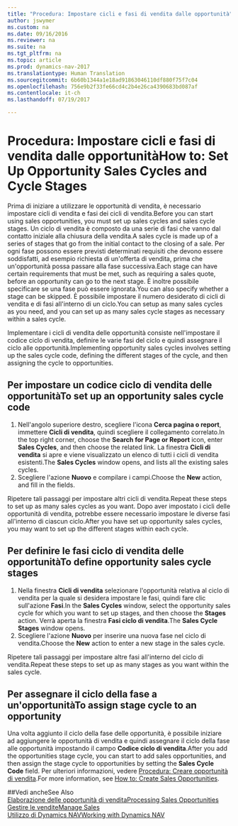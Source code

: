 ```yaml
---
title: "Procedura: Impostare cicli e fasi di vendita dalle opportunità"
author: jswymer
ms.custom: na
ms.date: 09/16/2016
ms.reviewer: na
ms.suite: na
ms.tgt_pltfrm: na
ms.topic: article
ms.prod: dynamics-nav-2017
ms.translationtype: Human Translation
ms.sourcegitcommit: 6b60b1344a1e18ad91863046110df880f75f7c04
ms.openlocfilehash: 756e9b2f33fe66cd4c2b4e26ca4390683bd087af
ms.contentlocale: it-ch
ms.lasthandoff: 07/19/2017

---
```

# <a name="how-to-set-up-opportunity-sales-cycles-and-cycle-stages"></a><span data-ttu-id="4800d-102">Procedura: Impostare cicli e fasi di vendita dalle opportunità</span><span class="sxs-lookup"><span data-stu-id="4800d-102">How to: Set Up Opportunity Sales Cycles and Cycle Stages</span></span>
<span data-ttu-id="4800d-103">Prima di iniziare a utilizzare le opportunità di vendita, è necessario impostare cicli di vendita e fasi dei cicli di vendita.</span><span class="sxs-lookup"><span data-stu-id="4800d-103">Before you can start using sales opportunities, you must set up sales cycles and sales cycle stages.</span></span> <span data-ttu-id="4800d-104">Un ciclo di vendita è composto da una serie di fasi che vanno dal contatto iniziale alla chiusura della vendita.</span><span class="sxs-lookup"><span data-stu-id="4800d-104">A sales cycle is made up of a series of stages that go from the initial contact to the closing of a sale.</span></span> <span data-ttu-id="4800d-105">Per ogni fase possono essere previsti determinati requisiti che devono essere soddisfatti, ad esempio richiesta di un'offerta di vendita, prima che un'opportunità possa passare alla fase successiva.</span><span class="sxs-lookup"><span data-stu-id="4800d-105">Each stage can have certain requirements that must be met, such as requiring a sales quote, before an opportunity can go to the next stage.</span></span> <span data-ttu-id="4800d-106">È inoltre possibile specificare se una fase può essere ignorata.</span><span class="sxs-lookup"><span data-stu-id="4800d-106">You can also specify whether a stage can be skipped.</span></span> <span data-ttu-id="4800d-107">È possibile impostare il numero desiderato di cicli di vendita e di fasi all'interno di un ciclo.</span><span class="sxs-lookup"><span data-stu-id="4800d-107">You can setup as many sales cycles as you need, and you can set up as many sales cycle stages as necessary within a sales cycle.</span></span>

<span data-ttu-id="4800d-108">Implementare i cicli di vendita delle opportunità consiste nell'impostare il codice ciclo di vendita, definire le varie fasi del ciclo e quindi assegnare il ciclo alle opportunità.</span><span class="sxs-lookup"><span data-stu-id="4800d-108">Implementing opportunity sales cycles involves setting up the sales cycle code, defining the different stages of the cycle, and then assigning the cycle to opportunities.</span></span>

## <a name="to-set-up-an-opportunity-sales-cycle-code"></a><span data-ttu-id="4800d-109">Per impostare un codice ciclo di vendita delle opportunità</span><span class="sxs-lookup"><span data-stu-id="4800d-109">To set up an opportunity sales cycle code</span></span>
1. <span data-ttu-id="4800d-110">Nell'angolo superiore destro, scegliere l'icona **Cerca pagina o report**, immettere **Cicli di vendita**, quindi scegliere il collegamento correlato.</span><span class="sxs-lookup"><span data-stu-id="4800d-110">In the top right corner, choose the **Search for Page or Report** icon, enter **Sales Cycles**, and then choose the related link.</span></span> <span data-ttu-id="4800d-111">La finestra **Cicli di vendita** si apre e viene visualizzato un elenco di tutti i cicli di vendita esistenti.</span><span class="sxs-lookup"><span data-stu-id="4800d-111">The **Sales Cycles** window opens, and lists all the existing sales cycles.</span></span>
2. <span data-ttu-id="4800d-112">Scegliere l'azione **Nuovo** e compilare i campi.</span><span class="sxs-lookup"><span data-stu-id="4800d-112">Choose the **New** action, and fill in the fields.</span></span>

<span data-ttu-id="4800d-113">Ripetere tali passaggi per impostare altri cicli di vendita.</span><span class="sxs-lookup"><span data-stu-id="4800d-113">Repeat these steps to set up as many sales cycles as you want.</span></span> <span data-ttu-id="4800d-114">Dopo aver impostato i cicli delle opportunità di vendita, potrebbe essere necessario impostare le diverse fasi all'interno di ciascun ciclo.</span><span class="sxs-lookup"><span data-stu-id="4800d-114">After you have set up opportunity sales cycles, you may want to set up the different stages within each cycle.</span></span>

## <a name="to-define-opportunity-sales-cycle-stages"></a><span data-ttu-id="4800d-115">Per definire le fasi ciclo di vendita delle opportunità</span><span class="sxs-lookup"><span data-stu-id="4800d-115">To define opportunity sales cycle stages</span></span>
1. <span data-ttu-id="4800d-116">Nella finestra **Cicli di vendita** selezionare l'opportunità relativa al ciclo di vendita per la quale si desidera impostare le fasi, quindi fare clic sull'azione **Fasi**.</span><span class="sxs-lookup"><span data-stu-id="4800d-116">In the **Sales Cycles** window, select the opportunity sales cycle for which you want to set up stages, and then choose the **Stages** action.</span></span> <span data-ttu-id="4800d-117">Verrà aperta la finestra **Fasi ciclo di vendita**.</span><span class="sxs-lookup"><span data-stu-id="4800d-117">The **Sales Cycle Stages** window opens.</span></span>
2. <span data-ttu-id="4800d-118">Scegliere l'azione **Nuovo** per inserire una nuova fase nel ciclo di vendita.</span><span class="sxs-lookup"><span data-stu-id="4800d-118">Choose the **New** action to enter a new stage in the sales cycle.</span></span>

<span data-ttu-id="4800d-119">Ripetere tali passaggi per impostare altre fasi all'interno del ciclo di vendita.</span><span class="sxs-lookup"><span data-stu-id="4800d-119">Repeat these steps to set up as many stages as you want within the sales cycle.</span></span>

## <a name="to-assign-stage-cycle-to-an-opportunity"></a><span data-ttu-id="4800d-120">Per assegnare il ciclo della fase a un'opportunità</span><span class="sxs-lookup"><span data-stu-id="4800d-120">To assign stage cycle to an opportunity</span></span>
<span data-ttu-id="4800d-121">Una volta aggiunto il ciclo della fase delle opportunità, è possibile iniziare ad aggiungere le opportunità di vendita e quindi assegnare il ciclo della fase alle opportunità impostando il campo **Codice ciclo di vendita**.</span><span class="sxs-lookup"><span data-stu-id="4800d-121">After you add the opportunities stage cycle, you can start to add sales opportunities, and then assign the stage cycle to opportunities by setting the **Sales Cycle Code** field.</span></span> <span data-ttu-id="4800d-122">Per ulteriori informazioni, vedere [Procedura: Creare opportunità di vendita](marketing-how-create-opportunities.md).</span><span class="sxs-lookup"><span data-stu-id="4800d-122">For more information, see [How to: Create Sales Opportunities](marketing-how-create-opportunities.md).</span></span>

##<a name="see-also"></a><span data-ttu-id="4800d-123">Vedi anche</span><span class="sxs-lookup"><span data-stu-id="4800d-123">See Also</span></span>  
[<span data-ttu-id="4800d-124">Elaborazione delle opportunità di vendita</span><span class="sxs-lookup"><span data-stu-id="4800d-124">Processing Sales Opportunities</span></span>](marketing-processing-sales-opportunities.md)  
[<span data-ttu-id="4800d-125">Gestire le vendite</span><span class="sxs-lookup"><span data-stu-id="4800d-125">Manage Sales</span></span>](sales-manage-sales.md)  
[<span data-ttu-id="4800d-126">Utilizzo di Dynamics NAV</span><span class="sxs-lookup"><span data-stu-id="4800d-126">Working with Dynamics NAV</span></span>](ui-work-product.md)

